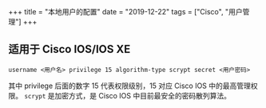 +++
title = "本地用户的配置"
date = "2019-12-22"
tags = ["Cisco", "用户管理"]
+++

## 适用于 Cisco IOS/IOS XE

```
username <用户名> privilege 15 algorithm-type scrypt secret <用户密码>
```

其中 privilege 后面的数字 15 代表权限级别，15 对应 Cisco IOS 中的最高管理权限。
`scrypt` 是加密方式，是 Cisco IOS 中目前最安全的密码散列算法。
